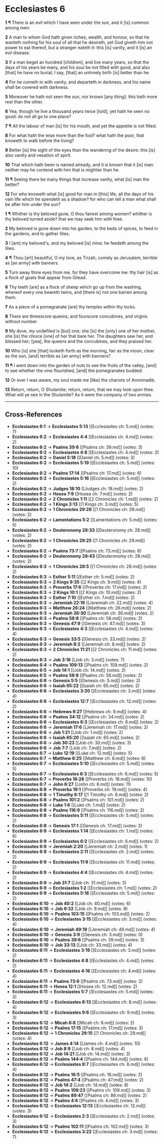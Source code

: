 # Ecclesiastes 6

**1** ¶ There is an evil which I have seen under the sun, and it [is] common among men:

**2** A man to whom God hath given riches, wealth, and honour, so that he wanteth nothing for his soul of all that he desireth, yet God giveth him not power to eat thereof, but a stranger eateth it: this [is] vanity, and it [is] an evil disease.

**3** If a man beget an hundred [children], and live many years, so that the days of his years be many, and his soul be not filled with good, and also [that] he have no burial; I say, [that] an untimely birth [is] better than he.

**4** For he cometh in with vanity, and departeth in darkness, and his name shall be covered with darkness.

**5** Moreover he hath not seen the sun, nor known [any thing]: this hath more rest than the other.

**6** Yea, though he live a thousand years twice [told], yet hath he seen no good: do not all go to one place?

**7** ¶ All the labour of man [is] for his mouth, and yet the appetite is not filled.

**8** For what hath the wise more than the fool? what hath the poor, that knoweth to walk before the living?

**9** Better [is] the sight of the eyes than the wandering of the desire: this [is] also vanity and vexation of spirit.

**10** That which hath been is named already, and it is known that it [is] man: neither may he contend with him that is mightier than he.

**11** ¶ Seeing there be many things that increase vanity, what [is] man the better?

**12** For who knoweth what [is] good for man in [this] life, all the days of his vain life which he spendeth as a shadow? for who can tell a man what shall be after him under the sun?

**1** ¶ Whither is thy beloved gone, O thou fairest among women? whither is thy beloved turned aside? that we may seek him with thee.

**2** My beloved is gone down into his garden, to the beds of spices, to feed in the gardens, and to gather lilies.

**3** I [am] my beloved's, and my beloved [is] mine: he feedeth among the lilies.

**4** ¶ Thou [art] beautiful, O my love, as Tirzah, comely as Jerusalem, terrible as [an army] with banners.

**5** Turn away thine eyes from me, for they have overcome me: thy hair [is] as a flock of goats that appear from Gilead.

**6** Thy teeth [are] as a flock of sheep which go up from the washing, whereof every one beareth twins, and [there is] not one barren among them.

**7** As a piece of a pomegranate [are] thy temples within thy locks.

**8** There are threescore queens, and fourscore concubines, and virgins without number.

**9** My dove, my undefiled is [but] one; she [is] the [only] one of her mother, she [is] the choice [one] of her that bare her. The daughters saw her, and blessed her; [yea], the queens and the concubines, and they praised her.

**10** Who [is] she [that] looketh forth as the morning, fair as the moon, clear as the sun, [and] terrible as [an army] with banners?

**11** ¶ I went down into the garden of nuts to see the fruits of the valley, [and] to see whether the vine flourished, [and] the pomegranates budded.

**12** Or ever I was aware, my soul made me [like] the chariots of Amminadib.

**13** Return, return, O Shulamite; return, return, that we may look upon thee. What will ye see in the Shulamite? As it were the company of two armies.

---

## Cross-References

- **Ecclesiastes 6:1** → **Ecclesiastes 5:13** [[Ecclesiastes ch: 5.md]] (votes: 7)
- **Ecclesiastes 6:2** → **Ecclesiastes 4:4** [[Ecclesiastes ch: 4.md]] (votes: 2)
- **Ecclesiastes 6:2** → **Psalms 39:6** [[Psalms ch: 39.md]] (votes: 3)
- **Ecclesiastes 6:2** → **Ecclesiastes 4:8** [[Ecclesiastes ch: 4.md]] (votes: 2)
- **Ecclesiastes 6:2** → **Daniel 5:18** [[Daniel ch: 5.md]] (votes: 3)
- **Ecclesiastes 6:2** → **Ecclesiastes 5:19** [[Ecclesiastes ch: 5.md]] (votes: 10)
- **Ecclesiastes 6:2** → **Psalms 17:14** [[Psalms ch: 17.md]] (votes: 6)
- **Ecclesiastes 6:2** → **Ecclesiastes 5:16** [[Ecclesiastes ch: 5.md]] (votes: 2)
- **Ecclesiastes 6:2** → **Judges 18:10** [[Judges ch: 18.md]] (votes: 2)
- **Ecclesiastes 6:2** → **Hosea 7:9** [[Hosea ch: 7.md]] (votes: 2)
- **Ecclesiastes 6:2** → **2 Chronicles 1:11** [[2 Chronicles ch: 1.md]] (votes: 2)
- **Ecclesiastes 6:2** → **1 Kings 3:13** [[1 Kings ch: 3.md]] (votes: 5)
- **Ecclesiastes 6:2** → **1 Chronicles 29:28** [[1 Chronicles ch: 29.md]] (votes: 2)
- **Ecclesiastes 6:2** → **Lamentations 5:2** [[Lamentations ch: 5.md]] (votes: 5)
- **Ecclesiastes 6:2** → **Deuteronomy 28:33** [[Deuteronomy ch: 28.md]] (votes: 2)
- **Ecclesiastes 6:2** → **1 Chronicles 29:25** [[1 Chronicles ch: 29.md]] (votes: 2)
- **Ecclesiastes 6:2** → **Psalms 73:7** [[Psalms ch: 73.md]] (votes: 6)
- **Ecclesiastes 6:2** → **Deuteronomy 28:43** [[Deuteronomy ch: 28.md]] (votes: 2)
- **Ecclesiastes 6:3** → **1 Chronicles 28:5** [[1 Chronicles ch: 28.md]] (votes: 2)
- **Ecclesiastes 6:3** → **Esther 5:11** [[Esther ch: 5.md]] (votes: 2)
- **Ecclesiastes 6:3** → **2 Kings 9:35** [[2 Kings ch: 9.md]] (votes: 4)
- **Ecclesiastes 6:3** → **Proverbs 17:6** [[Proverbs ch: 17.md]] (votes: 2)
- **Ecclesiastes 6:3** → **2 Kings 10:1** [[2 Kings ch: 10.md]] (votes: 2)
- **Ecclesiastes 6:3** → **Esther 7:10** [[Esther ch: 7.md]] (votes: 2)
- **Ecclesiastes 6:3** → **Jeremiah 22:19** [[Jeremiah ch: 22.md]] (votes: 4)
- **Ecclesiastes 6:3** → **Matthew 26:24** [[Matthew ch: 26.md]] (votes: 2)
- **Ecclesiastes 6:3** → **Jeremiah 36:30** [[Jeremiah ch: 36.md]] (votes: 2)
- **Ecclesiastes 6:3** → **Psalms 58:8** [[Psalms ch: 58.md]] (votes: 2)
- **Ecclesiastes 6:3** → **Genesis 47:9** [[Genesis ch: 47.md]] (votes: 3)
- **Ecclesiastes 6:3** → **Ecclesiastes 4:3** [[Ecclesiastes ch: 4.md]] (votes: 4)
- **Ecclesiastes 6:3** → **Genesis 33:5** [[Genesis ch: 33.md]] (votes: 2)
- **Ecclesiastes 6:3** → **Jeremiah 8:2** [[Jeremiah ch: 8.md]] (votes: 2)
- **Ecclesiastes 6:3** → **2 Chronicles 11:21** [[2 Chronicles ch: 11.md]] (votes: 2)
- **Ecclesiastes 6:3** → **Job 3:16** [[Job ch: 3.md]] (votes: 7)
- **Ecclesiastes 6:4** → **Psalms 109:13** [[Psalms ch: 109.md]] (votes: 2)
- **Ecclesiastes 6:5** → **Job 14:1** [[Job ch: 14.md]] (votes: 2)
- **Ecclesiastes 6:5** → **Psalms 58:8** [[Psalms ch: 58.md]] (votes: 2)
- **Ecclesiastes 6:6** → **Genesis 5:5** [[Genesis ch: 5.md]] (votes: 2)
- **Ecclesiastes 6:6** → **Isaiah 65:22** [[Isaiah ch: 65.md]] (votes: 2)
- **Ecclesiastes 6:6** → **Ecclesiastes 3:20** [[Ecclesiastes ch: 3.md]] (votes: 4)
- **Ecclesiastes 6:6** → **Ecclesiastes 12:7** [[Ecclesiastes ch: 12.md]] (votes: 2)
- **Ecclesiastes 6:6** → **Hebrews 9:27** [[Hebrews ch: 9.md]] (votes: 4)
- **Ecclesiastes 6:6** → **Psalms 34:12** [[Psalms ch: 34.md]] (votes: 2)
- **Ecclesiastes 6:6** → **Ecclesiastes 6:3** [[Ecclesiastes ch: 6.md]] (votes: 2)
- **Ecclesiastes 6:6** → **Jeremiah 17:6** [[Jeremiah ch: 17.md]] (votes: 2)
- **Ecclesiastes 6:6** → **Job 1:21** [[Job ch: 1.md]] (votes: 2)
- **Ecclesiastes 6:6** → **Isaiah 65:20** [[Isaiah ch: 65.md]] (votes: 2)
- **Ecclesiastes 6:6** → **Job 30:23** [[Job ch: 30.md]] (votes: 3)
- **Ecclesiastes 6:6** → **Job 7:7** [[Job ch: 7.md]] (votes: 2)
- **Ecclesiastes 6:7** → **Luke 12:19** [[Luke ch: 12.md]] (votes: 5)
- **Ecclesiastes 6:7** → **Matthew 6:25** [[Matthew ch: 6.md]] (votes: 6)
- **Ecclesiastes 6:7** → **Ecclesiastes 5:10** [[Ecclesiastes ch: 5.md]] (votes: 5)
- **Ecclesiastes 6:7** → **Ecclesiastes 6:3** [[Ecclesiastes ch: 6.md]] (votes: 5)
- **Ecclesiastes 6:7** → **Proverbs 16:26** [[Proverbs ch: 16.md]] (votes: 10)
- **Ecclesiastes 6:7** → **John 6:27** [[John ch: 6.md]] (votes: 11)
- **Ecclesiastes 6:8** → **Proverbs 19:1** [[Proverbs ch: 19.md]] (votes: 4)
- **Ecclesiastes 6:8** → **1 Timothy 6:17** [[1 Timothy ch: 6.md]] (votes: 2)
- **Ecclesiastes 6:8** → **Psalms 101:2** [[Psalms ch: 101.md]] (votes: 2)
- **Ecclesiastes 6:8** → **Luke 1:6** [[Luke ch: 1.md]] (votes: 2)
- **Ecclesiastes 6:8** → **Psalms 116:9** [[Psalms ch: 116.md]] (votes: 2)
- **Ecclesiastes 6:8** → **Ecclesiastes 5:11** [[Ecclesiastes ch: 5.md]] (votes: 2)
- **Ecclesiastes 6:8** → **Genesis 17:1** [[Genesis ch: 17.md]] (votes: 2)
- **Ecclesiastes 6:9** → **Ecclesiastes 1:14** [[Ecclesiastes ch: 1.md]] (votes: 6)
- **Ecclesiastes 6:9** → **Ecclesiastes 6:2** [[Ecclesiastes ch: 6.md]] (votes: 2)
- **Ecclesiastes 6:9** → **Jeremiah 2:20** [[Jeremiah ch: 2.md]] (votes: 1)
- **Ecclesiastes 6:9** → **Ecclesiastes 2:11** [[Ecclesiastes ch: 2.md]] (votes: 2)
- **Ecclesiastes 6:9** → **Ecclesiastes 11:9** [[Ecclesiastes ch: 11.md]] (votes: 2)
- **Ecclesiastes 6:9** → **Ecclesiastes 4:4** [[Ecclesiastes ch: 4.md]] (votes: 2)
- **Ecclesiastes 6:9** → **Job 31:7** [[Job ch: 31.md]] (votes: 3)
- **Ecclesiastes 6:9** → **Ecclesiastes 1:2** [[Ecclesiastes ch: 1.md]] (votes: 2)
- **Ecclesiastes 6:9** → **Ecclesiastes 5:18** [[Ecclesiastes ch: 5.md]] (votes: 2)
- **Ecclesiastes 6:10** → **Job 40:2** [[Job ch: 40.md]] (votes: 6)
- **Ecclesiastes 6:10** → **Job 9:32** [[Job ch: 9.md]] (votes: 8)
- **Ecclesiastes 6:10** → **Psalms 103:15** [[Psalms ch: 103.md]] (votes: 2)
- **Ecclesiastes 6:10** → **Ecclesiastes 3:15** [[Ecclesiastes ch: 3.md]] (votes: 4)
- **Ecclesiastes 6:10** → **Jeremiah 49:19** [[Jeremiah ch: 49.md]] (votes: 4)
- **Ecclesiastes 6:10** → **Genesis 3:9** [[Genesis ch: 3.md]] (votes: 0)
- **Ecclesiastes 6:10** → **Psalms 39:6** [[Psalms ch: 39.md]] (votes: 3)
- **Ecclesiastes 6:10** → **Job 33:13** [[Job ch: 33.md]] (votes: 4)
- **Ecclesiastes 6:11** → **Ecclesiastes 3:19** [[Ecclesiastes ch: 3.md]] (votes: 2)
- **Ecclesiastes 6:11** → **Ecclesiastes 4:8** [[Ecclesiastes ch: 4.md]] (votes: 2)
- **Ecclesiastes 6:11** → **Ecclesiastes 4:16** [[Ecclesiastes ch: 4.md]] (votes: 4)
- **Ecclesiastes 6:11** → **Psalms 73:6** [[Psalms ch: 73.md]] (votes: 2)
- **Ecclesiastes 6:11** → **Hosea 12:1** [[Hosea ch: 12.md]] (votes: 2)
- **Ecclesiastes 6:11** → **Ecclesiastes 5:7** [[Ecclesiastes ch: 5.md]] (votes: 3)
- **Ecclesiastes 6:12** → **Ecclesiastes 8:13** [[Ecclesiastes ch: 8.md]] (votes: 4)
- **Ecclesiastes 6:12** → **Ecclesiastes 9:6** [[Ecclesiastes ch: 9.md]] (votes: 3)
- **Ecclesiastes 6:12** → **Micah 6:8** [[Micah ch: 6.md]] (votes: 2)
- **Ecclesiastes 6:12** → **Psalms 17:15** [[Psalms ch: 17.md]] (votes: 3)
- **Ecclesiastes 6:12** → **1 Chronicles 29:15** [[1 Chronicles ch: 29.md]] (votes: 4)
- **Ecclesiastes 6:12** → **James 4:14** [[James ch: 4.md]] (votes: 10)
- **Ecclesiastes 6:12** → **Job 8:9** [[Job ch: 8.md]] (votes: 4)
- **Ecclesiastes 6:12** → **Job 14:21** [[Job ch: 14.md]] (votes: 3)
- **Ecclesiastes 6:12** → **Psalms 144:4** [[Psalms ch: 144.md]] (votes: 6)
- **Ecclesiastes 6:12** → **Ecclesiastes 8:7** [[Ecclesiastes ch: 8.md]] (votes: 4)
- **Ecclesiastes 6:12** → **Psalms 16:5** [[Psalms ch: 16.md]] (votes: 2)
- **Ecclesiastes 6:12** → **Psalms 47:4** [[Psalms ch: 47.md]] (votes: 2)
- **Ecclesiastes 6:12** → **Job 14:2** [[Job ch: 14.md]] (votes: 8)
- **Ecclesiastes 6:12** → **Psalms 109:23** [[Psalms ch: 109.md]] (votes: 3)
- **Ecclesiastes 6:12** → **Psalms 89:47** [[Psalms ch: 89.md]] (votes: 2)
- **Ecclesiastes 6:12** → **Psalms 4:6** [[Psalms ch: 4.md]] (votes: 3)
- **Ecclesiastes 6:12** → **Ecclesiastes 12:13** [[Ecclesiastes ch: 12.md]] (votes: 3)
- **Ecclesiastes 6:12** → **Ecclesiastes 2:3** [[Ecclesiastes ch: 2.md]] (votes: 3)
- **Ecclesiastes 6:12** → **Psalms 102:11** [[Psalms ch: 102.md]] (votes: 3)
- **Ecclesiastes 6:12** → **Ecclesiastes 3:22** [[Ecclesiastes ch: 3.md]] (votes: 7)

